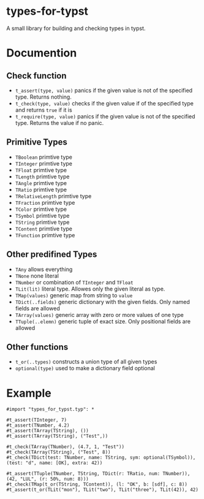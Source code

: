 # types-for-typst
A small library for building and checking types in typst.

# Documention

## Check function
- `t_assert(type, value)` panics if the given value is not of the specified type. Returns nothing.
- `t_check(type, value)` checks if the given value if of the specified type and returns `true` if it is
- `t_require(type, value)` panics if the given value is not of the specified type. Returns the value if no panic.

## Primitive Types
- `TBoolean` primtive type
- `TInteger` primtive type
- `TFloat` primtive type
- `TLength` primtive type
- `TAngle` primtive type
- `TRatio` primtive type
- `TRelativeLength` primtive type
- `TFraction` primtive type
- `TColor` primtive type
- `TSymbol` primtive type
- `TString` primtive type
- `TContent` primtive type
- `TFunction` primtive type

## Other predifined Types
- `TAny` allows everything
- `TNone` none literal
- `TNumber` or combination of `TInteger` and `TFloat`
- `TLit(lit)` literal type. Allowes only the given literal as type.
- `TMap(values)` generic map from string to `value`
- `TDict(..fields)` generic dictionary with the given fields. Only named fields are allowed
- `TArray(values)` generic array with zero or more values of one type
- `TTuple(..elemn)` generic tuple of exact size. Only positional fields are allowed

## Other functions
- `t_or(..types)` constructs a union type of all given types
- `optional(type)` used to make a dictionary field optional

# Example
```typ
#import "types_for_typst.typ": *

#t_assert(TInteger, 7)
#t_assert(TNumber, 4.2)
#t_assert(TArray(TString), ())
#t_assert(TArray(TString), ("Test",))

#t_check(TArray(TNumber), (4.7, 1, "Test"))
#t_check(TArray(TString), ("Test", 8))
#t_check(TDict(test: TNumber, name: TString, sym: optional(TSymbol)), (test: "d", name: [OK], extra: 42))

#t_assert(TTuple(TNumber, TString, TDict(r: TRatio, num: TNumber)), (42, "LUL", (r: 50%, num: 8)))
#t_check(TMap(t_or(TString, TContent)), (l: "OK", b: [sdf], c: 8))
#t_assert(t_or(TLit("mon"), TLit("two"), TLit("three"), TLit(42)), 42)
```

